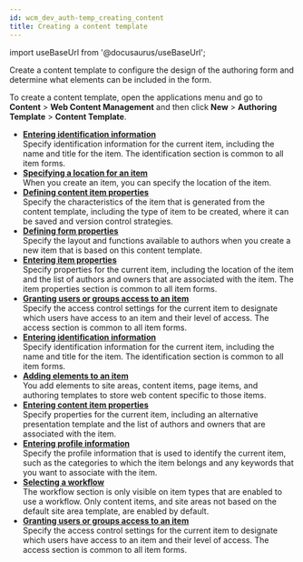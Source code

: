 ```yaml
---
id: wcm_dev_auth-temp_creating_content
title: Creating a content template
---
```

import useBaseUrl from '@docusaurus/useBaseUrl';



Create a content template to configure the design of the authoring form and determine what elements can be included in the form.

To create a content template, open the applications menu and go to **Content** \> **Web Content Management** and then click **New** \> **Authoring Template** \> **Content Template**.

-   **[Entering identification information](wcm_dev_items_id_at_cont.md)**  
Specify identification information for the current item, including the name and title for the item. The identification section is common to all item forms.
-   **[Specifying a location for an item](wcm_dev_items_location_at_cont.md)**  
When you create an item, you can specify the location of the item.
-   **[Defining content item properties](wcm_dev_auth-temp_contentprop.md)**  
Specify the characteristics of the item that is generated from the content template, including the type of item to be created, where it can be saved and version control strategies.
-   **[Defining form properties](wcm_dev_auth-temp_formprop.md)**  
Specify the layout and functions available to authors when you create a new item that is based on this content template.
-   **[Entering item properties](wcm_dev_items_props_at_cont.md)**  
Specify properties for the current item, including the location of the item and the list of authors and owners that are associated with the item. The item properties section is common to all item forms.
-   **[Granting users or groups access to an item](wcm_dev_items_access_at_cont.md)**  
Specify the access control settings for the current item to designate which users have access to an item and their level of access. The access section is common to all item forms.
-   **[Entering identification information](wcm_dev_items_id_atc_cont.md)**  
Specify identification information for the current item, including the name and title for the item. The identification section is common to all item forms.
-   **[Adding elements to an item](wcm_dev_auth-temp_addelements_cont.md)**  
You add elements to site areas, content items, page items, and authoring templates to store web content specific to those items.
-   **[Entering content item properties](wcm_dev_items_props_atc_cont.md)**  
Specify properties for the current item, including an alternative presentation template and the list of authors and owners that are associated with the item.
-   **[Entering profile information](wcm_dev_profiling_items_atc_cont.md)**  
Specify the profile information that is used to identify the current item, such as the categories to which the item belongs and any keywords that you want to associate with the item.
-   **[Selecting a workflow](wcm_dev_workflow_items_atc_cont.md)**  
The workflow section is only visible on item types that are enabled to use a workflow. Only content items, and site areas not based on the default site area template, are enabled by default.
-   **[Granting users or groups access to an item](wcm_dev_items_access_atc_cont.md)**  
Specify the access control settings for the current item to designate which users have access to an item and their level of access. The access section is common to all item forms.

